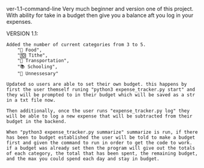 ver-1.1-command-line
Very much beginner and version one of this project. With ability for take in a budget then give you a balance aft you log in your expenses.

VERSION 1.1:

    Added the number of current categories from 3 to 5.  
        "🍟 Food",
        "🔟 Tithe",
        "🚗 Transportation",
        "📚 Schooling",
        "💩 Unnessesary"
    
    Updated so users are able to set their own budget. this happens by first the user themself runing "python3 expense_tracker.py start" and they will be prompted to in their budget which will be saved as a str in a txt file now. 
    
    Then additionally, once the user runs "expense_tracker.py log" they will be able to log a new expense that will be subtracted from their budget in the backend.

    When "python3 expense_tracker.py summarize" summarize is run, if there has been to budget established the user will be told to make a budget first and given the command to run in order to get the code to work. if a budget was already set then the program will give out the totals of each category, the total that has been spent, the remaining budget, and the max you could spend each day and stay in budget.


